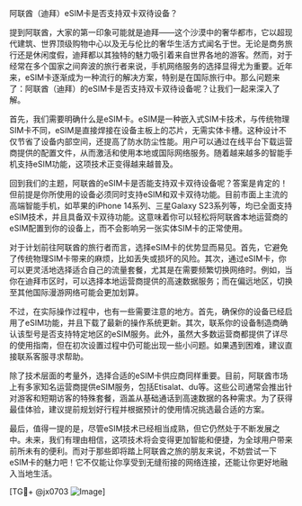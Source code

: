 阿联酋（迪拜）eSIM卡是否支持双卡双待设备？

提到阿联酋，大家的第一印象可能就是迪拜——这个沙漠中的奢华都市，它以超现代建筑、世界顶级购物中心以及无与伦比的奢华生活方式闻名于世。无论是商务旅行还是休闲度假，迪拜都以其独特的魅力吸引着来自世界各地的游客。然而，对于经常在多个国家之间奔波的旅行者来说，手机网络服务的选择显得尤为重要。近年来，eSIM卡逐渐成为一种流行的解决方案，特别是在国际旅行中。那么问题来了：阿联酋（迪拜）的eSIM卡是否支持双卡双待设备呢？让我们一起来深入了解。

首先，我们需要明确什么是eSIM卡。eSIM是一种嵌入式SIM卡技术，与传统物理SIM卡不同，eSIM是直接焊接在设备主板上的芯片，无需实体卡槽。这种设计不仅节省了设备内部空间，还提高了防水防尘性能。用户可以通过在线平台下载运营商提供的配置文件，从而激活和使用本地或国际网络服务。随着越来越多的智能手机支持eSIM功能，这项技术正变得越来越普及。

回到我们的主题，阿联酋的eSIM卡是否能支持双卡双待设备呢？答案是肯定的！但前提是你所使用的设备必须同时支持eSIM和双卡双待功能。目前市面上主流的高端智能手机，如苹果的iPhone 14系列、三星Galaxy S23系列等，均已全面支持eSIM技术，并且具备双卡双待功能。这意味着你可以轻松将阿联酋本地运营商的eSIM配置到你的设备上，而不会影响另一张实体SIM卡的正常使用。

对于计划前往阿联酋的旅行者而言，选择eSIM卡的优势显而易见。首先，它避免了传统物理SIM卡带来的麻烦，比如丢失或损坏的风险。其次，通过eSIM卡，你可以更灵活地选择适合自己的流量套餐，尤其是在需要频繁切换网络时。例如，当你在迪拜市区时，可以选择本地运营商提供的高速数据服务；而在偏远地区，切换至其他国际漫游网络可能会更加划算。

不过，在实际操作过程中，也有一些需要注意的地方。首先，确保你的设备已经启用了eSIM功能，并且下载了最新的操作系统更新。其次，联系你的设备制造商确认该型号是否支持特定地区的eSIM服务。此外，虽然大多数运营商都提供了详尽的使用指南，但在初次设置过程中仍可能出现一些小问题。如果遇到困难，建议直接联系客服寻求帮助。

除了技术层面的考量外，选择合适的eSIM卡供应商同样重要。目前，阿联酋市场上有多家知名运营商提供eSIM服务，包括Etisalat、du等。这些公司通常会推出针对游客和短期访客的特殊套餐，涵盖从基础通话到高速数据的各种需求。为了获得最佳体验，建议提前规划好行程并根据预计的使用情况挑选最合适的方案。

最后，值得一提的是，尽管eSIM技术已经相当成熟，但它仍然处于不断发展之中。未来，我们有理由相信，这项技术将会变得更加智能和便捷，为全球用户带来前所未有的便利。而对于那些即将踏上阿联酋之旅的朋友来说，不妨尝试一下eSIM卡的魅力吧！它不仅能让你享受到无缝衔接的网络连接，还能让你更好地融入当地生活。

[TG💪+ @jx0703 ![Image](https://github.com/user-attachments/assets/dbca1d08-cadb-493c-b0ec-ad6f7a83f270)]